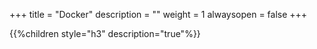 +++
title = "Docker"
description = ""
weight = 1
alwaysopen = false
+++


{{%children style="h3" description="true"%}}